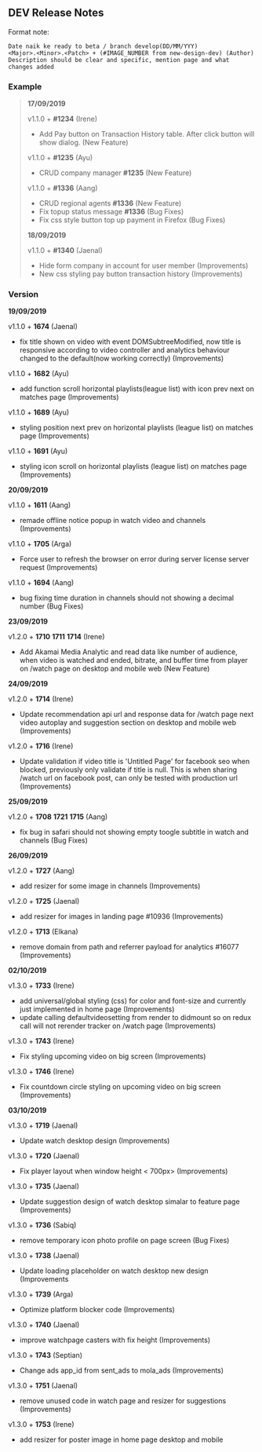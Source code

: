 ## DEV Release Notes

Format note:

```
Date naik ke ready to beta / branch develop(DD/MM/YYY)
<Major>.<Minor>.<Patch> + (#IMAGE_NUMBER from new-design-dev) (Author)
Description should be clear and specific, mention page and what changes added
```

### Example

> **17/09/2019**
>
> v1.1.0 + **#1234** (Irene)
>
> * Add Pay button on Transaction History table. After click button will show dialog. (New Feature)
>
> v1.1.0 + **#1235** (Ayu)
>
> * CRUD company manager **#1235** (New Feature)
>
> v1.1.0 + **#1336** (Aang)
>
> * CRUD regional agents **#1336** (New Feature)
> * Fix topup status message **#1336** (Bug Fixes)
> * Fix css style button top up payment in Firefox (Bug Fixes)
>
> **18/09/2019**
>
> v1.1.0 + **#1340** (Jaenal)
>
> * Hide form company in account for user member (Improvements)
> * New css styling pay button transaction history (Improvements)

### Version

**19/09/2019**

v1.1.0 + **1674** (Jaenal)

* fix title shown on video with event DOMSubtreeModified, now title is responsive according to video controller and analytics behaviour changed to the default(now working correctly) (Improvements)

v1.1.0 + **1682** (Ayu)

* add function scroll horizontal playlists(league list) with icon prev next on matches page (Improvements)

v1.1.0 + **1689** (Ayu)

* styling position next prev on horizontal playlists (league list) on matches page (Improvements)

v1.1.0 + **1691** (Ayu)

* styling icon scroll on horizontal playlists (league list) on matches page (Improvements)

**20/09/2019**

v1.1.0 + **1611** (Aang)

* remade offline notice popup in watch video and channels (Improvements)

v1.1.0 + **1705** (Arga)

* Force user to refresh the browser on error during server license server request (Improvements)

v1.1.0 + **1694** (Aang)

* bug fixing time duration in channels should not showing a decimal number (Bug Fixes)

**23/09/2019**

v1.2.0 + **1710** **1711** **1714** (Irene)

* Add Akamai Media Analytic and read data like number of audience, when video is watched and ended, bitrate, and buffer time from player on /watch page on desktop and mobile web (New Feature)

**24/09/2019**

v1.2.0 + **1714** (Irene)

* Update recommendation api url and response data for /watch page next video autoplay and suggestion section on desktop and mobile web (Improvements)

v1.2.0 + **1716** (Irene)

* Update validation if video title is 'Untitled Page' for facebook seo when blocked, previously only validate if title is null. This is when sharing /watch url on facebook post, can only be tested with production url (Improvements)

**25/09/2019**

v1.2.0 + **1708** **1721** **1715** (Aang)

* fix bug in safari should not showing empty toogle subtitle in watch and channels (Bug Fixes)

**26/09/2019**

v1.2.0 + **1727** (Aang)

* add resizer for some image in channels (Improvements)

v1.2.0 + **1725** (Jaenal)

* add resizer for images in landing page #10936 (Improvements)

v1.2.0 + **1713** (Elkana)

* remove domain from path and referrer payload for analytics #16077 (Improvements)

**02/10/2019**

v1.3.0 + **1733** (Irene)

* add universal/global styling (css) for color and font-size and currently just implemented in home page (Improvements)
* update calling defaultvideosetting from render to didmount so on redux call will not rerender tracker on /watch page (Improvements)

v1.3.0 + **1743** (Irene)

* Fix styling upcoming video on big screen (Improvements)

v1.3.0 + **1746** (Irene)

* Fix countdown circle styling on upcoming video on big screen (Improvements)

**03/10/2019**

v1.3.0 + **1719** (Jaenal)

* Update watch desktop design (Improvements)

v1.3.0 + **1720** (Jaenal)

* Fix player layout when window height < 700px> (Improvements)

v1.3.0 + **1735** (Jaenal)

* Update suggestion design of watch desktop simalar to feature page (Improvements)

v1.3.0 + **1736** (Sabiq)

* remove temporary icon photo profile on page screen (Bug Fixes)

v1.3.0 + **1738** (Jaenal)

* Update loading placeholder on watch desktop new design (Improvements

v1.3.0 + **1739** (Arga)

* Optimize platform blocker code (Improvements)

v1.3.0 + **1740** (Jaenal)

* improve watchpage casters with fix height (Improvements)

v1.3.0 + **1743** (Septian)

* Change ads app_id from sent_ads to mola_ads (Improvements)

v1.3.0 + **1751** (Jaenal)

* remove unused code in watch page and resizer for suggestions (Improvements)

v1.3.0 + **1753** (Irene)

* add resizer for poster image in home page desktop and mobile